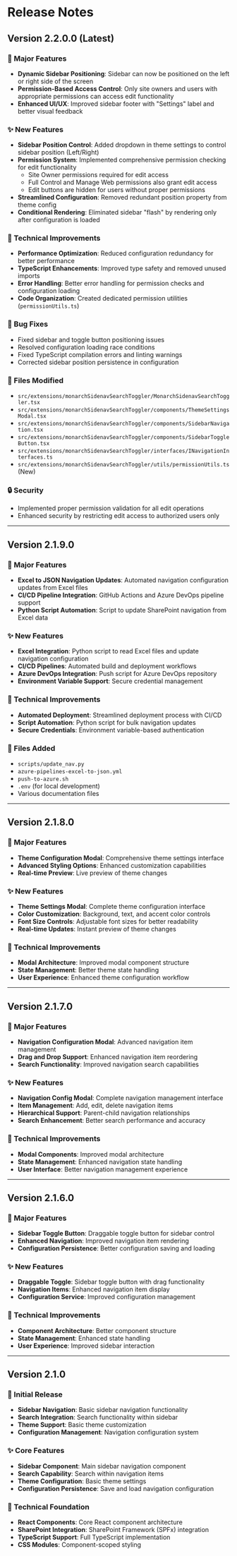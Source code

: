 # Release Notes

## Version 2.2.0.0 (Latest)

### 🎉 Major Features
- **Dynamic Sidebar Positioning**: Sidebar can now be positioned on the left or right side of the screen
- **Permission-Based Access Control**: Only site owners and users with appropriate permissions can access edit functionality
- **Enhanced UI/UX**: Improved sidebar footer with "Settings" label and better visual feedback

### ✨ New Features
- **Sidebar Position Control**: Added dropdown in theme settings to control sidebar position (Left/Right)
- **Permission System**: Implemented comprehensive permission checking for edit functionality
  - Site Owner permissions required for edit access
  - Full Control and Manage Web permissions also grant edit access
  - Edit buttons are hidden for users without proper permissions
- **Streamlined Configuration**: Removed redundant position property from theme config
- **Conditional Rendering**: Eliminated sidebar "flash" by rendering only after configuration is loaded

### 🔧 Technical Improvements
- **Performance Optimization**: Reduced configuration redundancy for better performance
- **TypeScript Enhancements**: Improved type safety and removed unused imports
- **Error Handling**: Better error handling for permission checks and configuration loading
- **Code Organization**: Created dedicated permission utilities (`permissionUtils.ts`)

### 🐛 Bug Fixes
- Fixed sidebar and toggle button positioning issues
- Resolved configuration loading race conditions
- Fixed TypeScript compilation errors and linting warnings
- Corrected sidebar position persistence in configuration

### 📁 Files Modified
- `src/extensions/monarchSidenavSearchToggler/MonarchSidenavSearchToggler.tsx`
- `src/extensions/monarchSidenavSearchToggler/components/ThemeSettingsModal.tsx`
- `src/extensions/monarchSidenavSearchToggler/components/SidebarNavigation.tsx`
- `src/extensions/monarchSidenavSearchToggler/components/SidebarToggleButton.tsx`
- `src/extensions/monarchSidenavSearchToggler/interfaces/INavigationInterfaces.ts`
- `src/extensions/monarchSidenavSearchToggler/utils/permissionUtils.ts` (New)

### 🔒 Security
- Implemented proper permission validation for all edit operations
- Enhanced security by restricting edit access to authorized users only

---

## Version 2.1.9.0

### 🎉 Major Features
- **Excel to JSON Navigation Updates**: Automated navigation configuration updates from Excel files
- **CI/CD Pipeline Integration**: GitHub Actions and Azure DevOps pipeline support
- **Python Script Automation**: Script to update SharePoint navigation from Excel data

### ✨ New Features
- **Excel Integration**: Python script to read Excel files and update navigation configuration
- **CI/CD Pipelines**: Automated build and deployment workflows
- **Azure DevOps Integration**: Push script for Azure DevOps repository
- **Environment Variable Support**: Secure credential management

### 🔧 Technical Improvements
- **Automated Deployment**: Streamlined deployment process with CI/CD
- **Script Automation**: Python script for bulk navigation updates
- **Secure Credentials**: Environment variable-based authentication

### 📁 Files Added
- `scripts/update_nav.py`
- `azure-pipelines-excel-to-json.yml`
- `push-to-azure.sh`
- `.env` (for local development)
- Various documentation files

---

## Version 2.1.8.0

### 🎉 Major Features
- **Theme Configuration Modal**: Comprehensive theme settings interface
- **Advanced Styling Options**: Enhanced customization capabilities
- **Real-time Preview**: Live preview of theme changes

### ✨ New Features
- **Theme Settings Modal**: Complete theme configuration interface
- **Color Customization**: Background, text, and accent color controls
- **Font Size Controls**: Adjustable font sizes for better readability
- **Real-time Updates**: Instant preview of theme changes

### 🔧 Technical Improvements
- **Modal Architecture**: Improved modal component structure
- **State Management**: Better theme state handling
- **User Experience**: Enhanced theme configuration workflow

---

## Version 2.1.7.0

### 🎉 Major Features
- **Navigation Configuration Modal**: Advanced navigation item management
- **Drag and Drop Support**: Enhanced navigation item reordering
- **Search Functionality**: Improved navigation search capabilities

### ✨ New Features
- **Navigation Config Modal**: Complete navigation management interface
- **Item Management**: Add, edit, delete navigation items
- **Hierarchical Support**: Parent-child navigation relationships
- **Search Enhancement**: Better search performance and accuracy

### 🔧 Technical Improvements
- **Modal Components**: Improved modal architecture
- **State Management**: Enhanced navigation state handling
- **User Interface**: Better navigation management experience

---

## Version 2.1.6.0

### 🎉 Major Features
- **Sidebar Toggle Button**: Draggable toggle button for sidebar control
- **Enhanced Navigation**: Improved navigation item rendering
- **Configuration Persistence**: Better configuration saving and loading

### ✨ New Features
- **Draggable Toggle**: Sidebar toggle button with drag functionality
- **Navigation Items**: Enhanced navigation item display
- **Configuration Service**: Improved configuration management

### 🔧 Technical Improvements
- **Component Architecture**: Better component structure
- **State Management**: Enhanced state handling
- **User Experience**: Improved sidebar interaction

---

## Version 2.1.0

### 🎉 Initial Release
- **Sidebar Navigation**: Basic sidebar navigation functionality
- **Search Integration**: Search functionality within sidebar
- **Theme Support**: Basic theme customization
- **Configuration Management**: Navigation configuration system

### ✨ Core Features
- **Sidebar Component**: Main sidebar navigation component
- **Search Capability**: Search within navigation items
- **Theme Configuration**: Basic theme settings
- **Configuration Persistence**: Save and load navigation configuration

### 🔧 Technical Foundation
- **React Components**: Core React component architecture
- **SharePoint Integration**: SharePoint Framework (SPFx) integration
- **TypeScript Support**: Full TypeScript implementation
- **CSS Modules**: Component-scoped styling 